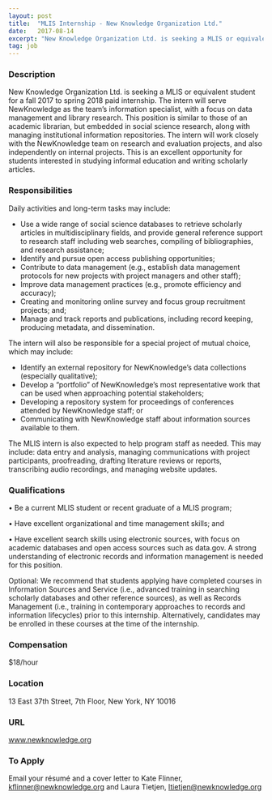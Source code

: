 ```yaml
---
layout: post
title:  "MLIS Internship - New Knowledge Organization Ltd."
date:   2017-08-14
excerpt: "New Knowledge Organization Ltd. is seeking a MLIS or equivalent student for a fall 2017 to spring 2018 paid internship. The intern will serve NewKnowledge as the team’s information specialist, with a focus on data management and library research. This position is similar to those of an academic librarian, but..."
tag: job
---
```


### Description   

New Knowledge Organization Ltd. is seeking a MLIS or equivalent student for a fall 2017 to spring 2018 paid internship. The intern will serve NewKnowledge as the team’s information specialist, with a focus on data management and library research. This position is similar to those of an academic librarian, but embedded in social science research, along with managing institutional information repositories. The intern will work closely with the NewKnowledge team on research and evaluation projects, and also independently on internal projects. This is an excellent opportunity for students interested in studying informal education and writing scholarly articles. 


### Responsibilities   

Daily activities and long-term tasks may include:
  - Use a wide range of social science databases to retrieve scholarly articles in multidisciplinary fields, and provide general reference support to research staff including web searches, compiling of bibliographies, and research assistance;
  - Identify and pursue open access publishing opportunities;
  - Contribute to data management (e.g., establish data management protocols for new projects with project managers and other staff); 
  - Improve data management practices (e.g., promote efficiency and accuracy); 
  - Creating and monitoring online survey and focus group recruitment projects; and; 
  - Manage and track reports and publications, including record keeping, producing metadata, and dissemination.

The intern will also be responsible for a special project of mutual choice, which may include:
  - Identify an external repository for NewKnowledge’s data collections (especially qualitative);
  - Develop a “portfolio” of NewKnowledge’s most representative work that can be used when approaching potential stakeholders;
  - Developing a repository system for proceedings of conferences attended by NewKnowledge staff; or
  - Communicating with NewKnowledge staff about information sources available to them.

The MLIS intern is also expected to help program staff as needed. This may include: data entry and analysis, managing communications with project participants, proofreading, drafting literature reviews or reports, transcribing audio recordings, and managing website updates.


### Qualifications   


•  Be a current MLIS student or recent graduate of a MLIS program;

•  Have excellent organizational and time management skills; and

•  Have excellent search skills using electronic sources, with focus on academic databases and open access sources such as data.gov. A strong understanding of electronic records and information management is needed for this position.

Optional: We recommend that students applying have completed courses in Information Sources and Service (i.e., advanced training in searching scholarly databases and other reference sources), as well as Records Management (i.e., training in contemporary approaches to records and information lifecycles) prior to this internship. Alternatively, candidates may be enrolled in these courses at the time of the internship. 


### Compensation   

$18/hour


### Location   

13 East 37th Street, 7th Floor, New York, NY 10016


### URL   

www.newknowledge.org

### To Apply   

Email your résumé and a cover letter to Kate Flinner, kflinner@newknowledge.org and Laura Tietjen, ltietjen@newknowledge.org





